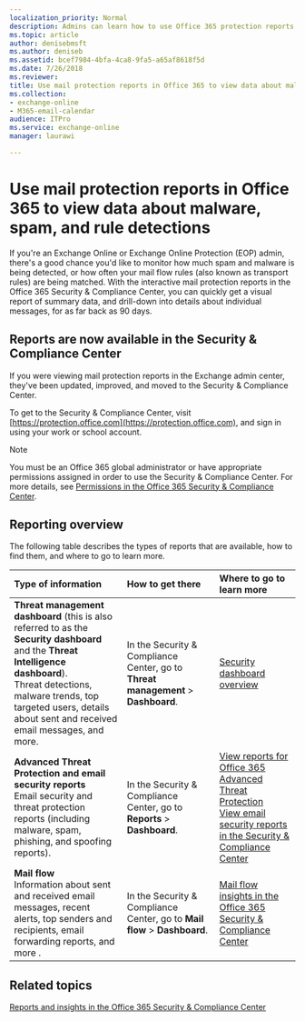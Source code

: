 ```yaml
---
localization_priority: Normal
description: Admins can learn how to use Office 365 protection reports for malware, spam, and mail flow rule detections.
ms.topic: article
author: denisebmsft
ms.author: deniseb
ms.assetid: bcef7984-4bfa-4ca8-9fa5-a65af8618f5d
ms.date: 7/26/2018
ms.reviewer: 
title: Use mail protection reports in Office 365 to view data about malware, spam, and rule detections
ms.collection: 
- exchange-online
- M365-email-calendar
audience: ITPro
ms.service: exchange-online
manager: laurawi

---
```


# Use mail protection reports in Office 365 to view data about malware, spam, and rule detections

If you're an Exchange Online or Exchange Online Protection (EOP) admin, there's a good chance you'd like to monitor how much spam and malware is being detected, or how often your mail flow rules (also known as transport rules) are being matched. With the interactive mail protection reports in the Office 365 Security & Compliance Center, you can quickly get a visual report of summary data, and drill-down into details about individual messages, for as far back as 90 days.

## Reports are now available in the Security & Compliance Center

If you were viewing mail protection reports in the Exchange admin center, they've been updated, improved, and moved to the Security & Compliance Center.

To get to the Security & Compliance Center, visit [https://protection.office.com](https://protection.office.com), and sign in using your work or school account.

> [!NOTE]
> You must be an Office 365 global administrator or have appropriate permissions assigned in order to use the Security & Compliance Center. For more details, see [Permissions in the Office 365 Security & Compliance Center](https://docs.microsoft.com/en-us/office365/securitycompliance/permissions-in-the-security-and-compliance-center).

## Reporting overview

The following table describes the types of reports that are available, how to find them, and where to go to learn more.

|**Type of information**|**How to get there**|**Where to go to learn more**|
|:-----|:-----|:-----|
|**Threat management dashboard** (this is also referred to as the **Security dashboard** and the **Threat Intelligence dashboard**). <br/> Threat detections, malware trends, top targeted users, details about sent and received email messages, and more.|In the Security & Compliance Center, go to **Threat management** \> **Dashboard**.|[Security dashboard overview](https://docs.microsoft.com/en-us/office365/securitycompliance/security-dashboard)|
|**Advanced Threat Protection and email security reports** <br/> Email security and threat protection reports (including malware, spam, phishing, and spoofing reports).| In the Security & Compliance Center, go to **Reports** > **Dashboard**.|[View reports for Office 365 Advanced Threat Protection](https://docs.microsoft.com/en-us/office365/securitycompliance/view-reports-for-atp)  <br/>  [View email security reports in the Security & Compliance Center](https://docs.microsoft.com/en-us/office365/securitycompliance/view-email-security-reports)|
|**Mail flow** <br/> Information about sent and received email messages, recent alerts, top senders and recipients, email forwarding reports, and more .| In the Security & Compliance Center, go to **Mail flow** > **Dashboard**.|[Mail flow insights in the Office 365 Security & Compliance Center](https://docs.microsoft.com/en-us/office365/securitycompliance/mail-flow-insights-v2)|

## Related topics

[Reports and insights in the Office 365 Security & Compliance Center](https://docs.microsoft.com/en-us/office365/securitycompliance/reports-and-insights-in-security-and-compliance)
